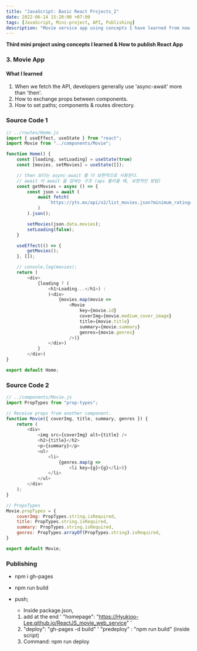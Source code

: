 ```yaml
---
title: "JavaScript: Basic React Projects_2"
date: 2022-06-14 15:20:00 +07:00
tags: [JavaScript, Mini-project, API, Publishing]
description: "Movie service app using concepts I have learned from now on."
---
```


**Third mini project using concepts I learned & How to publish React App**

### 3. Movie App

#### What I learned
1. When we fetch the API, developers generally use 'async-await' more than 'then'.
2. How to exchange props between components.
3. How to set paths; components & routes directory.

### Source Code 1
```javascript
// ../routes/Home.js
import { useEffect, useState } from "react";
import Movie from "../components/Movie";

function Home() {
    const [loading, setLoading] = useState(true)
    const [movies, setMovies] = useState([]);

    // then 보다는 async-await 를 더 보편적으로 사용한다.
    // await 이 await 을 감싸는 구조 (api 불러올 때, 보편적인 방법)
    const getMovies = async () => {
        const json = await (
            await fetch(
                `https://yts.mx/api/v2/list_movies.json?minimum_rating=8.9&sort_by=year`
            )
        ).json();

        setMovies(json.data.movies);
        setLoading(false);
    }

    useEffect(() => {
        getMovies();
    }, []);

    // console.log(movies);
    return (
        <div>
            {loading ? (
                <h1>Loading...</h1>) :
                (<div>
                    {movies.map(movie =>
                        <Movie
                            key={movie.id}
                            coverImg={movie.medium_cover_image}
                            title={movie.title}
                            summary={movie.summary}
                            genres={movie.genres}
                        />)}
                </div>)
            }
        </div>)
}

export default Home;

```

### Source Code 2
```javascript
// ../components/Movie.js
import PropTypes from "prop-types";

// Receive props from another component.
function Movie({ coverImg, title, summary, genres }) {
    return (
        <div>
            <img src={coverImg} alt={title} />
            <h2>{title}</h2>
            <p>{summary}</p>
            <ul>
                <li>
                    {genres.map(g =>
                        <li key={g}>{g}</li>)}
                </li>
            </ul>
        </div>
    );
}

// PropsTypes
Movie.propTypes = {
    coverImg: PropTypes.string.isRequired,
    title: PropTypes.string.isRequired,
    summary: PropTypes.string.isRequired,
    genres: PropTypes.arrayOf(PropTypes.string).isRequired,
}

export default Movie;
```

### Publishing

- npm i gh-pages
- npm run build

- push;
    - Inside package.json, 

     1. add at the end ' "homepage": "https://Hyukjoo-Lee.github.io/ReactJS_movie_web_service" '
     2. "deploy": "gh-pages -d build" ' 
         "predeploy" : "npm run build" (inside script)
     3. Command: npm run deploy
     